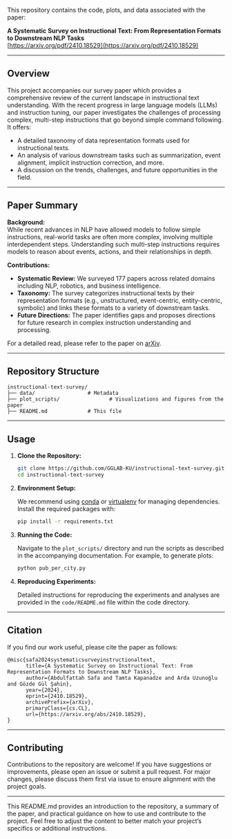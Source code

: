 This repository contains the code, plots, and data associated with the paper:

**A Systematic Survey on Instructional Text: From Representation Formats to Downstream NLP Tasks**  
[https://arxiv.org/pdf/2410.18529](https://arxiv.org/pdf/2410.18529)

---

## Overview

This project accompanies our survey paper which provides a comprehensive review of the current landscape in instructional text understanding. With the recent progress in large language models (LLMs) and instruction tuning, our paper investigates the challenges of processing complex, multi-step instructions that go beyond simple command following. It offers:

- A detailed taxonomy of data representation formats used for instructional texts.
- An analysis of various downstream tasks such as summarization, event alignment, implicit instruction correction, and more.
- A discussion on the trends, challenges, and future opportunities in the field.

---

## Paper Summary

**Background:**  
While recent advances in NLP have allowed models to follow simple instructions, real-world tasks are often more complex, involving multiple interdependent steps. Understanding such multi-step instructions requires models to reason about events, actions, and their relationships in depth.

**Contributions:**  
- **Systematic Review:** We surveyed 177 papers across related domains including NLP, robotics, and business intelligence.
- **Taxonomy:** The survey categorizes instructional texts by their representation formats (e.g., unstructured, event-centric, entity-centric, symbolic) and links these formats to a variety of downstream tasks.
- **Future Directions:** The paper identifies gaps and proposes directions for future research in complex instruction understanding and processing.

For a detailed read, please refer to the paper on [arXiv](https://arxiv.org/abs/2410.18529).

---

## Repository Structure

```
instructional-text-survey/
├── data/                 # Metadata
├── plot_scripts/                # Visualizations and figures from the paper
├── README.md             # This file
```
---

## Usage

1. **Clone the Repository:**

   ```bash
   git clone https://github.com/GGLAB-KU/instructional-text-survey.git
   cd instructional-text-survey
   ```

2. **Environment Setup:**

   We recommend using [conda](https://docs.conda.io/en/latest/) or [virtualenv](https://virtualenv.pypa.io/en/latest/) for managing dependencies. Install the required packages with:

   ```bash
   pip install -r requirements.txt
   ```

3. **Running the Code:**

   Navigate to the `plot_scripts/` directory and run the scripts as described in the accompanying documentation. For example, to generate plots:

   ```bash
   python pub_per_city.py
   ```

4. **Reproducing Experiments:**

   Detailed instructions for reproducing the experiments and analyses are provided in the `code/README.md` file within the code directory.

---

## Citation

If you find our work useful, please cite the paper as follows:

```
@misc{safa2024systematicsurveyinstructionaltext,
      title={A Systematic Survey on Instructional Text: From Representation Formats to Downstream NLP Tasks}, 
      author={Abdulfattah Safa and Tamta Kapanadze and Arda Uzunoğlu and Gözde Gül Şahin},
      year={2024},
      eprint={2410.18529},
      archivePrefix={arXiv},
      primaryClass={cs.CL},
      url={https://arxiv.org/abs/2410.18529}, 
}
```

---

## Contributing

Contributions to the repository are welcome! If you have suggestions or improvements, please open an issue or submit a pull request. For major changes, please discuss them first via issue to ensure alignment with the project goals.

---

This README.md provides an introduction to the repository, a summary of the paper, and practical guidance on how to use and contribute to the project. Feel free to adjust the content to better match your project’s specifics or additional instructions.
